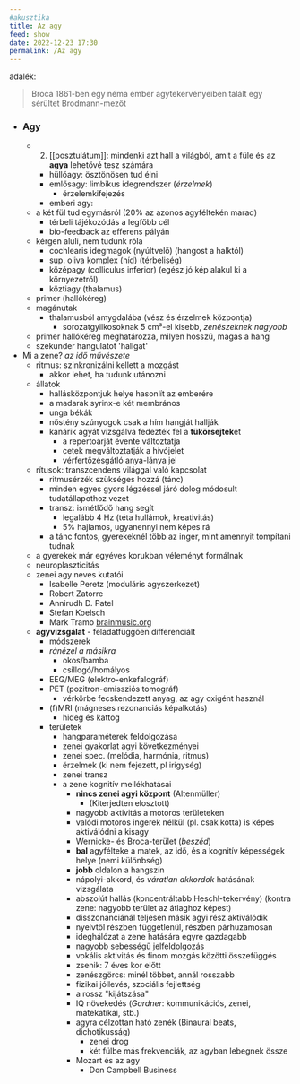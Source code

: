```yaml
---
#akusztika
title: Az agy
feed: show
date: 2022-12-23 17:30
permalink: /Az agy
---
```


adalék:
> Broca 1861-ben egy néma ember agytekervényeiben talált egy sérültet
> Brodmann-mezőt

- ### Agy
	- 2. [[posztulátum]]: mindenki azt hall a világból, amit a füle és az **agya** lehetővé tesz számára
		- hüllőagy: ösztönösen tud élni
		- emlősagy: limbikus idegrendszer (*érzelmek*)
			- érzelemkifejezés
		- emberi agy: 
	- a két fül tud egymásról (20% az azonos agyféltekén marad)
		- térbeli tájékozódás a legfőbb cél
		- bio-feedback az efferens pályán
	- kérgen aluli, nem tudunk róla
		- cochlearis idegmagok (nyúltvelő) (hangost a halktól)
		- sup. oliva komplex (híd) (térbeliség)
		- középagy (colliculus inferior) (egész jó kép alakul ki a környezetről)
		- köztiagy (thalamus)
	- primer (hallókéreg)
	- magánutak
		- thalamusból amygdalába (vész és érzelmek központja)
			- sorozatgyilkosoknak 5 cm³-el kisebb, *zenészeknek nagyobb*
	- primer hallókéreg meghatározza, milyen hosszú, magas a hang
	- szekunder hangulatot 'hallgat'
- Mi a zene? *az idő művészete*
	- ritmus: szinkronizálni kellett a mozgást
		- akkor lehet, ha tudunk utánozni
	- állatok
		- hallásközpontjuk helye hasonlít az emberére
		- a madarak syrinx-e két membrános
		- unga békák
		- nőstény szúnyogok csak a hím hangját hallják
		- kanárik agyát vizsgálva fedezték fel a **tükörsejtek**et
			- a repertoárját évente változtatja
			- cetek megváltoztatják a hívójelet
			- vérfertőzésgátló anya-lánya jel
	- rítusok: transzcendens világgal való kapcsolat
		- ritmusérzék szükséges hozzá (tánc)
		- minden egyes gyors légzéssel járó dolog módosult tudatállapothoz vezet
		- transz: ismétlődő hang segít
			- legalább 4 Hz (téta hullámok, kreativitás)
			- 5% hajlamos, ugyanennyi nem képes rá
		- a tánc fontos, gyerekeknél több az inger, mint amennyit tompítani tudnak
	- a gyerekek már egyéves korukban véleményt formálnak
	- neuroplaszticitás
	- zenei agy neves kutatói
		- Isabelle Peretz (moduláris agyszerkezet)
		- Robert Zatorre
		- Annirudh D. Patel
		- Stefan Koelsch
		- Mark Tramo [brainmusic.org](https://brainmusic.org)
	- **agyvizsgálat** - feladatfüggően differenciált
		- módszerek
		- *ránézel a másikra*
			- okos/bamba
			- csillogó/homályos
		- EEG/MEG (elektro-enkefalográf)
		- PET (pozitron-emissziós tomográf)
			- vérkörbe fecskendezett anyag, az agy oxigént használ
		- (f)MRI (mágneses rezonanciás képalkotás)
			- hideg és kattog
		- területek
			- hangparaméterek feldolgozása
			- zenei gyakorlat agyi következményei
			- zenei spec. (melódia, harmónia, ritmus)
			- érzelmek (ki nem fejezett, pl irigység)
			- zenei transz
			- a zene kognitív mellékhatásai
				- **nincs zenei agyi központ** (Altenmüller)
					- (Kiterjedten elosztott)
				- nagyobb aktivitás a motoros területeken
				- valódi motoros ingerek nélkül (pl. csak kotta) is képes aktiválódni a kisagy
				- Wernicke- és Broca-terület (*beszéd*)
				- **bal** agyfélteke a matek, az idő, és a kognitív képességek helye (nemi különbség)
				- **jobb** oldalon a hangszín
				- nápolyi-akkord, és *váratlan akkordok* hatásának vizsgálata
				- abszolút hallás (koncentráltabb Heschl-tekervény) (kontra zene: nagyobb terület az átlaghoz képest)
				- disszonanciánál teljesen másik agyi rész aktiválódik
				- nyelvtől részben függetlenül, részben párhuzamosan 
				- ideghálózat a zene hatására egyre gazdagabb
				- nagyobb sebességű jelfeldolgozás
				- vokális aktivitás és finom mozgás közötti összefüggés
				- zsenik: 7 éves kor előtt
				- zenészgörcs: minél többet, annál rosszabb
				- fizikai jóllevés, szociális fejlettség
				- a rossz "kijátszása"
				- IQ növekedés (*Gardner*: kommunikációs, zenei, matekatikai, stb.)
				- agyra célzottan ható zenék (Binaural beats, dichotikusság)
					- zenei drog
					- két fülbe más frekvenciák, az agyban lebegnek össze
				- Mozart és az agy
					- Don Campbell Business